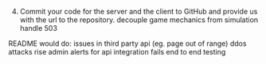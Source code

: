 4. Commit your code for the server and the client to GitHub and provide us with the url to the repository.
decouple game mechanics from simulation
handle 503

README
would do:
issues in third party api (eg. page out of range)
ddos attacks
rise admin alerts for api integration fails
end to end testing
